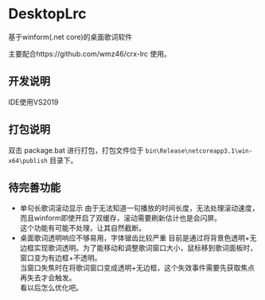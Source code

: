 # DesktopLrc
基于winform(.net core)的桌面歌词软件

主要配合https://github.com/wmz46/crx-lrc 使用。

## 开发说明
IDE使用VS2019

## 打包说明
双击 package.bat 进行打包，打包文件位于 `bin\Release\netcoreapp3.1\win-x64\publish` 目录下。

## 待完善功能
- 单句长歌词滚动显示 
    由于无法知道一句播放的时间长度，无法处理滚动速度，而且winform即使开启了双缓存，滚动需要刷新估计也是会闪屏。      
    这个功能有可能不处理，让其自然截断。    
- 桌面歌词透明响应不够易用，字体锯齿比较严重
    目前是通过将背景色透明+无边框实现歌词透明。为了能移动和调整歌词窗口大小，鼠标移到歌词面板时，窗口变为有边框+不透明。    
    当窗口失焦时在将歌词窗口变成透明+无边框，这个失效事件需要先获取焦点再失去才会触发。    
    看以后怎么优化吧。


